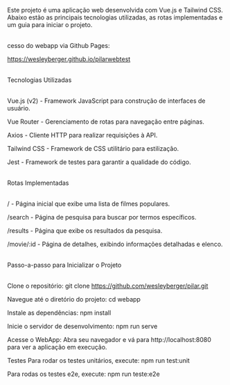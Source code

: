 Este projeto é uma aplicação web desenvolvida com Vue.js e Tailwind CSS. Abaixo estão as principais tecnologias utilizadas, as rotas implementadas e um guia para iniciar o projeto.<br /><br />

cesso do webapp via Github Pages:

https://wesleyberger.github.io/pilarwebtest<br /><br />

Tecnologias Utilizadas <br /><br />


Vue.js (v2) - Framework JavaScript para construção de interfaces de usuário.

Vue Router - Gerenciamento de rotas para navegação entre páginas.

Axios - Cliente HTTP para realizar requisições à API.

Tailwind CSS - Framework de CSS utilitário para estilização.

Jest - Framework de testes para garantir a qualidade do código. <br /><br />


Rotas Implementadas <br /><br />


/ - Página inicial que exibe uma lista de filmes populares. 

/search - Página de pesquisa para buscar por termos específicos. 

/results - Página que exibe os resultados da pesquisa. 

/movie/:id - Página de detalhes, exibindo informações detalhadas e elenco. <br /><br />


Passo-a-passo para Inicializar o Projeto <br /><br />

Clone o repositório: git clone https://github.com/wesleyberger/pilar.git

Navegue até o diretório do projeto: cd webapp

Instale as dependências: npm install

Inicie o servidor de desenvolvimento: npm run serve

Acesse o WebApp: Abra seu navegador e vá para http://localhost:8080 para ver a aplicação em execução.

Testes Para rodar os testes unitários, execute: npm run test:unit

Para rodas os testes e2e, execute: npm run teste:e2e
